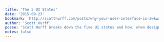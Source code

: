 ```yaml
---
title: 'The 5 UI States'
date: '2015-09-23'
bookmark: 'http://scotthurff.com/posts/why-your-user-interface-is-awkward-youre-ignoring-the-ui-stack'
author: 'Scott Hurff'
posse: 'Scott Hurff breaks down the five UI states and how, when designed cohesively, it can lead to better user interfaces and experiences.'
notes: false
---
```

